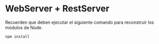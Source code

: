 
# WebServer  + RestServer

Recuerden que deben ejecutar el siguiente comando para reconstruir los módulos de Node.

```
npm install
```